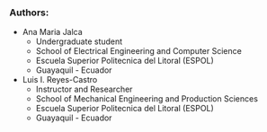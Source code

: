 ### Authors:
* Ana Maria Jalca
  * Undergraduate student
  * School of Electrical Engineering and Computer Science
  * Escuela Superior Politecnica del Litoral (ESPOL)
  * Guayaquil - Ecuador
* Luis I. Reyes-Castro
  * Instructor and Researcher
  * School of Mechanical Engineering and Production Sciences
  * Escuela Superior Politecnica del Litoral (ESPOL)
  * Guayaquil - Ecuador
